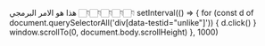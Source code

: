 هذا هو الامر البرمجي 
👇🏻👇🏻👇🏻👇🏻👇🏻
setInterval(() => {
  for (const d of document.querySelectorAll('div[data-testid="unlike"]')) {
    d.click()
  }
  window.scrollTo(0, document.body.scrollHeight)
}, 1000)
